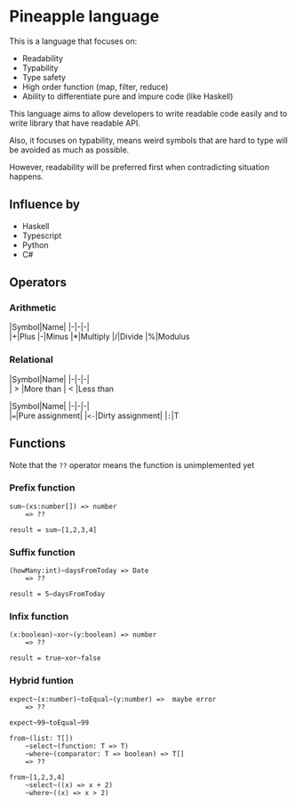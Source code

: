 # Pineapple language
This is a language that focuses on:
- Readability
- Typability
- Type safety
- High order function (map, filter, reduce)
- Ability to differentiate pure and impure code (like Haskell)

This language aims to allow developers to write readable code easily and to write library that have readable API. 

Also, it focuses on typability, means weird symbols that are hard to type will be avoided as much as possible.

However, readability will be preferred first when contradicting situation happens.

## Influence by
- Haskell
- Typescript
- Python
- C#

## Operators
### Arithmetic

|Symbol|Name|
|-|-|-|  
|+|Plus
|-|Minus
|*|Multiply
|/|Divide
|%|Modulus

### Relational
|Symbol|Name|
|-|-|-|  
| > |More than
| < |Less than



|Symbol|Name|
|-|-|-|  
|`=`|Pure assignment|
|`<-`|Dirty assignment|
|`:`|T



## Functions
Note that the `??` operator means the function is unimplemented yet

### Prefix function
```
sum~(xs:number[]) => number
    => ??

result = sum~[1,2,3,4]
```

### Suffix function
```
(howMany:int)~daysFromToday => Date
    => ??

result = 5~daysFromToday
```

### Infix function
```
(x:boolean)~xor~(y:boolean) => number
    => ??

result = true~xor~false

```
### Hybrid funtion
```
expect~(x:number)~toEqual~(y:number) =>  maybe error 
    => ?? 

expect~99~toEqual~99
```
```
from~(list: T[])
    ~select~(function: T => T)
    ~where~(comparator: T => boolean) => T[]
    => ??

from~[1,2,3,4]
    ~select~((x) => x + 2)
    ~where~((x) => x > 2)
```